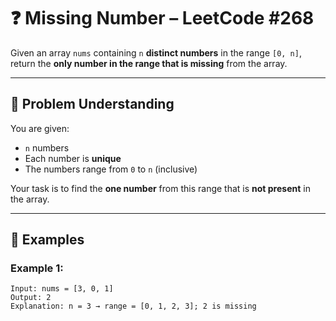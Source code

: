 # ❓ Missing Number – LeetCode #268

Given an array `nums` containing `n` **distinct numbers** in the range `[0, n]`, return the **only number in the range that is missing** from the array.

---

## 🧠 Problem Understanding

You are given:
- `n` numbers
- Each number is **unique**
- The numbers range from `0` to `n` (inclusive)

Your task is to find the **one number** from this range that is **not present** in the array.

---

## 📘 Examples

### Example 1:
```text
Input: nums = [3, 0, 1]
Output: 2
Explanation: n = 3 → range = [0, 1, 2, 3]; 2 is missing
